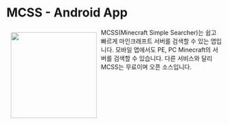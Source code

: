 # MCSS - Android App

<img src="https://user-images.githubusercontent.com/80076029/143767890-1b7caa3a-9678-4b30-8cb1-cbf3aa4e238f.png" align="left"
width="200" hspace="10" vspace="10">

MCSS(Minecraft Simple Searcher)는 쉽고 빠르게 마인크래프트 서버를 검색할 수 있는 앱입니다.
모바일 앱에서도 PE, PC Minecraft의 서버를 검색할 수 있습니다.
다른 서비스와 달리 MCSS는 무료이며 오픈 소스입니다.

